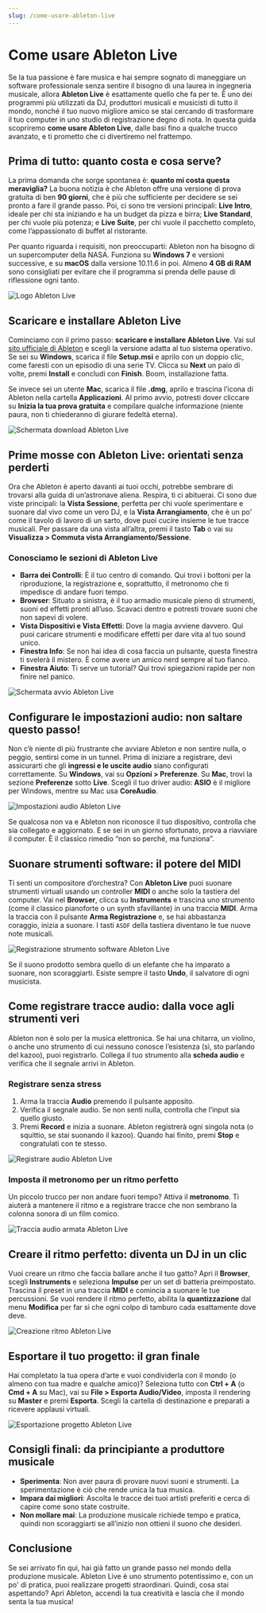 ```yaml
---
slug: /come-usare-ableton-live
---
```

# Come usare Ableton Live

Se la tua passione è fare musica e hai sempre sognato di maneggiare un software professionale senza sentire il bisogno di una laurea in ingegneria musicale, allora **Ableton Live** è esattamente quello che fa per te. È uno dei programmi più utilizzati da DJ, produttori musicali e musicisti di tutto il mondo, nonché il tuo nuovo migliore amico se stai cercando di trasformare il tuo computer in uno studio di registrazione degno di nota. In questa guida scopriremo **come usare Ableton Live**, dalle basi fino a qualche trucco avanzato, e ti prometto che ci divertiremo nel frattempo.

## Prima di tutto: quanto costa e cosa serve?

La prima domanda che sorge spontanea è: **quanto mi costa questa meraviglia?** La buona notizia è che Ableton offre una versione di prova gratuita di ben **90 giorni**, che è più che sufficiente per decidere se sei pronto a fare il grande passo. Poi, ci sono tre versioni principali: **Live Intro**, ideale per chi sta iniziando e ha un budget da pizza e birra; **Live Standard**, per chi vuole più potenza; e **Live Suite**, per chi vuole il pacchetto completo, come l’appassionato di buffet al ristorante.

Per quanto riguarda i requisiti, non preoccuparti: Ableton non ha bisogno di un supercomputer della NASA. Funziona su **Windows 7** e versioni successive, e su **macOS** dalla versione 10.11.6 in poi. Almeno **4 GB di RAM** sono consigliati per evitare che il programma si prenda delle pause di riflessione ogni tanto.

![Logo Ableton Live](/guide-img/output/f0e77d4c.jpg)

## Scaricare e installare Ableton Live

Cominciamo con il primo passo: **scaricare e installare Ableton Live**. Vai sul [sito ufficiale di Ableton](https://www.ableton.com/en/trial/) e scegli la versione adatta al tuo sistema operativo. Se sei su **Windows**, scarica il file **Setup.msi** e aprilo con un doppio clic, come faresti con un episodio di una serie TV. Clicca su **Next** un paio di volte, premi **Install** e concludi con **Finish**. Boom, installazione fatta.

Se invece sei un utente **Mac**, scarica il file **.dmg**, aprilo e trascina l’icona di Ableton nella cartella **Applicazioni**. Al primo avvio, potresti dover cliccare su **Inizia la tua prova gratuita** e compilare qualche informazione (niente paura, non ti chiederanno di giurare fedeltà eterna).

![Schermata download Ableton Live](/guide-img/output/82f065cc.jpg)

## Prime mosse con Ableton Live: orientati senza perderti

Ora che Ableton è aperto davanti ai tuoi occhi, potrebbe sembrare di trovarsi alla guida di un’astronave aliena. Respira, ti ci abituerai. Ci sono due viste principali: la **Vista Sessione**, perfetta per chi vuole sperimentare e suonare dal vivo come un vero DJ, e la **Vista Arrangiamento**, che è un po' come il tavolo di lavoro di un sarto, dove puoi cucire insieme le tue tracce musicali. Per passare da una vista all’altra, premi il tasto **Tab** o vai su **Visualizza > Commuta vista Arrangiamento/Sessione**.

### Conosciamo le sezioni di Ableton Live

- **Barra dei Controlli**: È il tuo centro di comando. Qui trovi i bottoni per la riproduzione, la registrazione e, soprattutto, il metronomo che ti impedisce di andare fuori tempo.
- **Browser**: Situato a sinistra, è il tuo armadio musicale pieno di strumenti, suoni ed effetti pronti all’uso. Scavaci dentro e potresti trovare suoni che non sapevi di volere.
- **Vista Dispositivi e Vista Effetti**: Dove la magia avviene davvero. Qui puoi caricare strumenti e modificare effetti per dare vita al tuo sound unico.
- **Finestra Info**: Se non hai idea di cosa faccia un pulsante, questa finestra ti svelerà il mistero. È come avere un amico nerd sempre al tuo fianco.
- **Finestra Aiuto**: Ti serve un tutorial? Qui trovi spiegazioni rapide per non finire nel panico.

![Schermata avvio Ableton Live](/guide-img/output/64779e6.jpg)

## Configurare le impostazioni audio: non saltare questo passo!

Non c’è niente di più frustrante che avviare Ableton e non sentire nulla, o peggio, sentirsi come in un tunnel. Prima di iniziare a registrare, devi assicurarti che gli **ingressi e le uscite audio** siano configurati correttamente. Su **Windows**, vai su **Opzioni > Preferenze**. Su **Mac**, trovi la sezione **Preferenze** sotto **Live**. Scegli il tuo driver audio: **ASIO** è il migliore per Windows, mentre su Mac usa **CoreAudio**.

![Impostazioni audio Ableton Live](/guide-img/output/3ec24aab.jpg)

Se qualcosa non va e Ableton non riconosce il tuo dispositivo, controlla che sia collegato e aggiornato. E se sei in un giorno sfortunato, prova a riavviare il computer. È il classico rimedio “non so perché, ma funziona”.

## Suonare strumenti software: il potere del MIDI

Ti senti un compositore d’orchestra? Con **Ableton Live** puoi suonare strumenti virtuali usando un controller **MIDI** o anche solo la tastiera del computer. Vai nel **Browser**, clicca su **Instruments** e trascina uno strumento (come il classico pianoforte o un synth sfavillante) in una traccia **MIDI**. Arma la traccia con il pulsante **Arma Registrazione** e, se hai abbastanza coraggio, inizia a suonare. I tasti `ASDF` della tastiera diventano le tue nuove note musicali.

![Registrazione strumento software Ableton Live](/guide-img/output/5f3470c1.jpg)

Se il suono prodotto sembra quello di un elefante che ha imparato a suonare, non scoraggiarti. Esiste sempre il tasto **Undo**, il salvatore di ogni musicista.

## Come registrare tracce audio: dalla voce agli strumenti veri

Ableton non è solo per la musica elettronica. Se hai una chitarra, un violino, o anche uno strumento di cui nessuno conosce l’esistenza (sì, sto parlando del kazoo), puoi registrarlo. Collega il tuo strumento alla **scheda audio** e verifica che il segnale arrivi in Ableton.

### Registrare senza stress

1. Arma la traccia **Audio** premendo il pulsante apposito.
2. Verifica il segnale audio. Se non senti nulla, controlla che l’input sia quello giusto.
3. Premi **Record** e inizia a suonare. Ableton registrerà ogni singola nota (o squittio, se stai suonando il kazoo). Quando hai finito, premi **Stop** e congratulati con te stesso.

![Registrare audio Ableton Live](/guide-img/output/bcf5527f.jpg)

### Imposta il metronomo per un ritmo perfetto

Un piccolo trucco per non andare fuori tempo? Attiva il **metronomo**. Ti aiuterà a mantenere il ritmo e a registrare tracce che non sembrano la colonna sonora di un film comico. 

![Traccia audio armata Ableton Live](/guide-img/output/46e24c5.jpg)

## Creare il ritmo perfetto: diventa un DJ in un clic

Vuoi creare un ritmo che faccia ballare anche il tuo gatto? Apri il **Browser**, scegli **Instruments** e seleziona **Impulse** per un set di batteria preimpostato. Trascina il preset in una traccia **MIDI** e comincia a suonare le tue percussioni. Se vuoi rendere il ritmo perfetto, abilita la **quantizzazione** dal menu **Modifica** per far sì che ogni colpo di tamburo cada esattamente dove deve.

![Creazione ritmo Ableton Live](/guide-img/output/58e9e722.jpg)

## Esportare il tuo progetto: il gran finale

Hai completato la tua opera d’arte e vuoi condividerla con il mondo (o almeno con tua madre e qualche amico)? Seleziona tutto con **Ctrl + A** (o **Cmd + A** su Mac), vai su **File > Esporta Audio/Video**, imposta il rendering su **Master** e premi **Esporta**. Scegli la cartella di destinazione e preparati a ricevere applausi virtuali. 

![Esportazione progetto Ableton Live](/guide-img/output/3a68855c.jpg)

## Consigli finali: da principiante a produttore musicale

- **Sperimenta**: Non aver paura di provare nuovi suoni e strumenti. La sperimentazione è ciò che rende unica la tua musica.
- **Impara dai migliori**: Ascolta le tracce dei tuoi artisti preferiti e cerca di capire come sono state costruite.
- **Non mollare mai**: La produzione musicale richiede tempo e pratica, quindi non scoraggiarti se all’inizio non ottieni il suono che desideri.

## Conclusione

Se sei arrivato fin qui, hai già fatto un grande passo nel mondo della produzione musicale. Ableton Live è uno strumento potentissimo e, con un po' di pratica, puoi realizzare progetti straordinari. Quindi, cosa stai aspettando? Apri Ableton, accendi la tua creatività e lascia che il mondo senta la tua musica!
